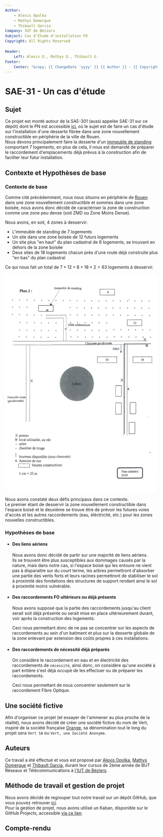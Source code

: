 ```yaml
---
Author:
    - Alexis Opolka
    - Mathys Domergue
    - Thibault Garcia
Company: IUT de Béziers
Subject: Cas d'Etude d'installation FO
Copyright: All Rights Reserved

Header:
    Left: Alexis O., Mathys D., Thibault G.
Footer:
    Center: "&copy; {{ ChangeDate 'yyyy' }} {{ Author }} - {{ Copyright }}"
---
```


# SAE-31 - Un cas d'étude

## Sujet

Ce projet est monté autour de la SAE-301 (aussi appelée SAE-31 sur ce dépôt) dont le PN est accessible [ici](https://github.com/alexis-opolka/vert/blob/main/src/PN-SAE301.pdf),
où le sujet est de faire un cas d'étude sur l'installation d'une desserte fibrée dans une zone nouvellement constructible en périphérie de la ville de Rouen.  
Nous devons principalement faire la desserte d'un [immeuble de standing](https://www.bnppre.fr/glossaire/immeuble-de-standing.html) comportant 7 logements,
en plus de cela, il nous est demandé de préparer le raccordement d'emplacements déjà prévus à la construction afin de faciliter leur futur installation.

## Contexte et Hypothèses de base

### Contexte de base

Comme cité précédemment, nous nous situons en périphérie de [Rouen](https://maps.app.goo.gl/9QaDGt49Um4JFxcUA) dans une zone nouvellement constructible et sommes
dans une zone boisée, nous avons donc décidé de caractériser la zone de construction comme une zone peu dense (soit ZMD ou Zone Moins Dense).

Nous avons, en soit, 4 zones à desservir:

- L'immeuble de standing de 7 logements
- Un site dans une zone boisée de 12 futurs logements
- Un site plus "en haut" du plan cadastral de 8 logements, se trouvant en dehors de la zone boisée
- Deux sites de 18 logements chacun près d'une route déjà construite plus "en bas" du plan cadastral

Ce qui nous fait un total de $7 + 12 + 8 + 18 \times 2 = 63$ logements à desservir.

![carte-depart](./src/scan-carte-depart.jpeg)

Nous avons constaté deux défis principaux dans ce contexte.  
Le premier étant de desservir la zone nouvellement constructible dans l'espace boisé et le deuxième se trouve être
de prévoir les futures voies d'accès et les autres raccordements (eau, éléctricité, etc.) pour les zones nouvelles constructibles.

### Hypothèses de base

- #### Des liens aériens

    Nous avons donc décidé de partir sur une majorité de liens aériens.  
    Ils se trouvent être plus susceptibles aux dommages causés par la nature, mais dans notre cas, si l'espace boisé qui les entoure
    ne vient pas à disparaitre sur du court terme, les arbres permettront d'absorber une partie des vents forts et leurs racines
    permettront de stabiliser le sol à proximité des fondations des structures de support rendant ainsi le sol à proximité moins
    vulnérable.

- #### Des raccordements FO ultérieurs ou déjà présents

    Nous avons supposé que la partie des raccordements jusqu'au client serait soit déjà présente ou serait mise en place
    ultérieurement durant, voir après la construction des logements.

    Ceci nous permettant donc de ne pas se concentrer sur les aspects de raccordements au sein d'un batiment et
    plus sur la desserte globale de la zone enlevant par extension des coûts propres à ces installations.

- #### Des raccordements de nécessité déjà préparés

    On considère le raccordement en eau et en électricité des raccordements de `nécessité`,
    ainsi donc, on considère qu'une société à part entière s'est déjà occupé de les effectuer
    ou de préparer les raccordements.

    Ceci nous permettant de nous concentrer seulement sur le raccordement Fibre Optique.

## Une société fictive

Afin d'organiser ce projet (et essayer de l'ammener au plus proche de la réalité), nous avons décidé de créer une société fictive du nom de <span class="sae31Vert">Vert</span>, inspiré de la
société française [Orange](https://orange.com), sa dénomination tout le long du projet sera `Vert SA` ou `Vert, une Société Anonyme`.

## Auteurs

Ce travail a été effectué et vous est proposé par [Alexis Opolka](https://github.com/alexis-opolka), [Mathys Domergue](https://github.com/Mathys-Domergue)
et [Thibault Garcia](https://github.com/ThibaultGarcia), durant leur cursus de 2ème année de BUT Réseaux et Télécommunications à [l'IUT de Béziers](https://iutbeziers.fr).

<div>

## Méthode de travail et gestion de projet

Nous avons décidé de regrouper tout notre travail sur un dépôt GitHub, que vous pouvez retrouver [ici](https://github.com/alexis-opolka/Vert/).  
Pour la gestion de projet, nous avons utilisé un Kaban, disponible sur le GitHub Projects, accessible [via ce lien](https://github.com/users/alexis-opolka/projects/4/views/1).

## Compte-rendu
